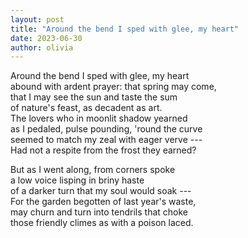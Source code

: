 ```yaml
---
layout: post
title: "Around the bend I sped with glee, my heart"
date: 2023-06-30
author: olivia
---
```


Around the bend I sped with glee, my heart  
abound with ardent prayer: that spring may come,  
that I may see the sun and taste the sum  
of nature's feast, as decadent as art.  
The lovers who in moonlit shadow yearned  
as I pedaled, pulse pounding, 'round the curve  
seemed to match my zeal with eager verve ---  
Had not a respite from the frost they earned?   

But as I went along, from corners spoke   
a low voice lisping in briny haste  
of a darker turn that my soul would soak ---  
For the garden begotten of last year's waste,  
may churn and turn into tendrils that choke  
those friendly climes as with a poison laced.  
